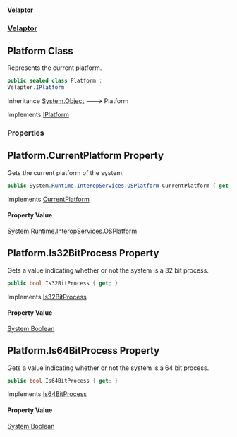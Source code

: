 #### [Velaptor](index.md 'index')
### [Velaptor](Velaptor.md 'Velaptor')

## Platform Class

Represents the current platform.

```csharp
public sealed class Platform :
Velaptor.IPlatform
```

Inheritance [System.Object](https://docs.microsoft.com/en-us/dotnet/api/System.Object 'System.Object') &#129106; Platform

Implements [IPlatform](Velaptor.IPlatform.md 'Velaptor.IPlatform')
### Properties

<a name='Velaptor.Platform.CurrentPlatform'></a>

## Platform.CurrentPlatform Property

Gets the current platform of the system.

```csharp
public System.Runtime.InteropServices.OSPlatform CurrentPlatform { get; }
```

Implements [CurrentPlatform](Velaptor.IPlatform.md#Velaptor.IPlatform.CurrentPlatform 'Velaptor.IPlatform.CurrentPlatform')

#### Property Value
[System.Runtime.InteropServices.OSPlatform](https://docs.microsoft.com/en-us/dotnet/api/System.Runtime.InteropServices.OSPlatform 'System.Runtime.InteropServices.OSPlatform')

<a name='Velaptor.Platform.Is32BitProcess'></a>

## Platform.Is32BitProcess Property

Gets a value indicating whether or not the system is a 32 bit process.

```csharp
public bool Is32BitProcess { get; }
```

Implements [Is32BitProcess](Velaptor.IPlatform.md#Velaptor.IPlatform.Is32BitProcess 'Velaptor.IPlatform.Is32BitProcess')

#### Property Value
[System.Boolean](https://docs.microsoft.com/en-us/dotnet/api/System.Boolean 'System.Boolean')

<a name='Velaptor.Platform.Is64BitProcess'></a>

## Platform.Is64BitProcess Property

Gets a value indicating whether or not the system is a 64 bit process.

```csharp
public bool Is64BitProcess { get; }
```

Implements [Is64BitProcess](Velaptor.IPlatform.md#Velaptor.IPlatform.Is64BitProcess 'Velaptor.IPlatform.Is64BitProcess')

#### Property Value
[System.Boolean](https://docs.microsoft.com/en-us/dotnet/api/System.Boolean 'System.Boolean')